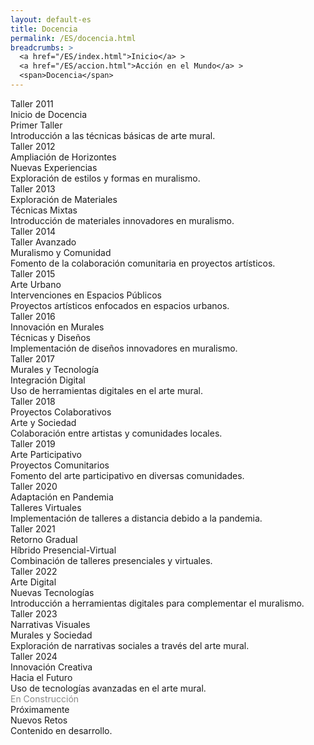 ```yaml
---
layout: default-es
title: Docencia
permalink: /ES/docencia.html
breadcrumbs: >
  <a href="/ES/index.html">Inicio</a> >
  <a href="/ES/accion.html">Acción en el Mundo</a> >
  <span>Docencia</span>
---
```


<div class="timeline-container">
  <div class="timeline">
    <div class="year" data-year="2011">
      <div class="fun-button left" onclick="window.location.href='/ES/taller-2011.html';">Taller 2011</div>
      <div class="text-container">
        <div class="title">Inicio de Docencia</div>
        <div class="subtitle">Primer Taller</div>
        <div class="paragraph">Introducción a las técnicas básicas de arte mural.</div>
      </div>
    </div>
    <div class="year" data-year="2012">
      <div class="fun-button right" onclick="window.location.href='/ES/taller-2012.html';">Taller 2012</div>
      <div class="text-container">
        <div class="title">Ampliación de Horizontes</div>
        <div class="subtitle">Nuevas Experiencias</div>
        <div class="paragraph">Exploración de estilos y formas en muralismo.</div>
      </div>
    </div>
    <div class="year" data-year="2013">
      <div class="fun-button left" onclick="window.location.href='/ES/taller-2013.html';">Taller 2013</div>
      <div class="text-container">
        <div class="title">Exploración de Materiales</div>
        <div class="subtitle">Técnicas Mixtas</div>
        <div class="paragraph">Introducción de materiales innovadores en muralismo.</div>
      </div>
    </div>
    <div class="year" data-year="2014">
      <div class="fun-button right" onclick="window.location.href='/ES/taller-2014.html';">Taller 2014</div>
      <div class="text-container">
        <div class="title">Taller Avanzado</div>
        <div class="subtitle">Muralismo y Comunidad</div>
        <div class="paragraph">Fomento de la colaboración comunitaria en proyectos artísticos.</div>
      </div>
    </div>
    <div class="year" data-year="2015">
      <div class="fun-button left" onclick="window.location.href='/ES/taller-2015.html';">Taller 2015</div>
      <div class="text-container">
        <div class="title">Arte Urbano</div>
        <div class="subtitle">Intervenciones en Espacios Públicos</div>
        <div class="paragraph">Proyectos artísticos enfocados en espacios urbanos.</div>
      </div>
    </div>
    <div class="year" data-year="2016">
      <div class="fun-button right" onclick="window.location.href='/ES/taller-2016.html';">Taller 2016</div>
      <div class="text-container">
        <div class="title">Innovación en Murales</div>
        <div class="subtitle">Técnicas y Diseños</div>
        <div class="paragraph">Implementación de diseños innovadores en muralismo.</div>
      </div>
    </div>
    <div class="year" data-year="2017">
      <div class="fun-button left" onclick="window.location.href='/ES/taller-2017.html';">Taller 2017</div>
      <div class="text-container">
        <div class="title">Murales y Tecnología</div>
        <div class="subtitle">Integración Digital</div>
        <div class="paragraph">Uso de herramientas digitales en el arte mural.</div>
      </div>
    </div>
    <div class="year" data-year="2018">
      <div class="fun-button right" onclick="window.location.href='/ES/taller-2018.html';">Taller 2018</div>
      <div class="text-container">
        <div class="title">Proyectos Colaborativos</div>
        <div class="subtitle">Arte y Sociedad</div>
        <div class="paragraph">Colaboración entre artistas y comunidades locales.</div>
      </div>
    </div>
    <div class="year" data-year="2019">
      <div class="fun-button left" onclick="window.location.href='/ES/taller-2019.html';">Taller 2019</div>
      <div class="text-container">
        <div class="title">Arte Participativo</div>
        <div class="subtitle">Proyectos Comunitarios</div>
        <div class="paragraph">Fomento del arte participativo en diversas comunidades.</div>
      </div>
    </div>
    <div class="year" data-year="2020">
      <div class="fun-button right" onclick="window.location.href='/ES/taller-2020.html';">Taller 2020</div>
      <div class="text-container">
        <div class="title">Adaptación en Pandemia</div>
        <div class="subtitle">Talleres Virtuales</div>
        <div class="paragraph">Implementación de talleres a distancia debido a la pandemia.</div>
      </div>
    </div>
    <div class="year" data-year="2021">
      <div class="fun-button left" onclick="window.location.href='/ES/taller-2021.html';">Taller 2021</div>
      <div class="text-container">
        <div class="title">Retorno Gradual</div>
        <div class="subtitle">Híbrido Presencial-Virtual</div>
        <div class="paragraph">Combinación de talleres presenciales y virtuales.</div>
      </div>
    </div>
    <div class="year" data-year="2022">
      <div class="fun-button right" onclick="window.location.href='/ES/taller-2022.html';">Taller 2022</div>
      <div class="text-container">
        <div class="title">Arte Digital</div>
        <div class="subtitle">Nuevas Tecnologías</div>
        <div class="paragraph">Introducción a herramientas digitales para complementar el muralismo.</div>
      </div>
    </div>
    <div class="year" data-year="2023">
      <div class="fun-button left" onclick="window.location.href='/ES/taller-2023.html';">Taller 2023</div>
      <div class="text-container">
        <div class="title">Narrativas Visuales</div>
        <div class="subtitle">Murales y Sociedad</div>
        <div class="paragraph">Exploración de narrativas sociales a través del arte mural.</div>
      </div>
    </div>
    <div class="year" data-year="2024">
      <div class="fun-button right" onclick="window.location.href='/ES/taller-2024.html';">Taller 2024</div>
      <div class="text-container">
        <div class="title">Innovación Creativa</div>
        <div class="subtitle">Hacia el Futuro</div>
        <div class="paragraph">Uso de tecnologías avanzadas en el arte mural.</div>
      </div>
    </div>
    <div class="year" data-year="2025">
      <div class="fun-button left" style="opacity: 0.5; cursor: not-allowed;">En Construcción</div>
      <div class="text-container">
        <div class="title">Próximamente</div>
        <div class="subtitle">Nuevos Retos</div>
        <div class="paragraph">Contenido en desarrollo.</div>
      </div>
    </div>
  </div>
</div>

